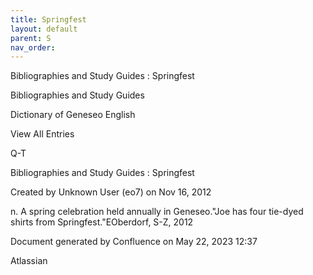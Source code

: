 ```yaml
---
title: Springfest
layout: default
parent: S
nav_order:
---
```


Bibliographies and Study Guides : Springfest

Bibliographies and Study Guides

Dictionary of Geneseo English

View All Entries

Q-T

Bibliographies and Study Guides : Springfest

Created by  Unknown User (eo7) on Nov 16, 2012

n. A spring celebration held annually in Geneseo.&quot;Joe has four tie-dyed shirts from Springfest.&quot;EOberdorf, S-Z, 2012

Document generated by Confluence on May 22, 2023 12:37

Atlassian

